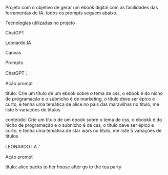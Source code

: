 
Projeto com o objetivo de gerar um ebook digital com as facilidades das ferramentas de IA. todos os prompts seguem abaixo.

Tecnologias utilizadas no projeto

ChatGPT

Leonardo.IA

Canvas

Prompts

ChatGPT：

Ação	prompt

título:
Crie um título de um ebook sobre o tema de css, o ebook é do nicho de programação e o subnicho é de marketing, o título deve ser épico e curto, e tenha uma temática de alice no pais das maravilhas no título, me liste 5 variações de títulos

conteúdo:	Crie um título de um ebook sobre o tema de css, o ebookk é do nicho de programação e o subnicho é de css, o título deve ser épico e curto, e tenha uma temática de star wars no título, me liste 5 variações de títulos

LEONARDO I.A：

Ação	prompt

título:	alice backs to her house after go to the tea party

